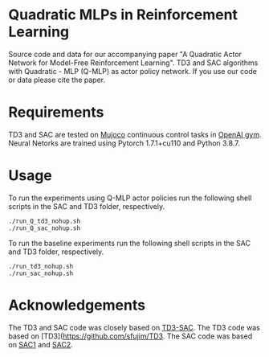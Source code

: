 # Quadratic MLPs in Reinforcement Learning

Source code and data for our accompanying paper "A  Quadratic  Actor  Network  for  Model-Free  Reinforcement  Learning". 
TD3 and SAC algorithms with Quadratic - MLP (Q-MLP) as  actor policy network.  If you use our code or data please cite the paper.

# Requirements
TD3 and SAC are tested on [Mujoco](http://www.mujoco.org/) continuous control tasks in [OpenAI gym](https://gym.openai.com/). 
Neural Netorks are trained using Pytorch 1.7.1+cu110 and Python 3.8.7.



# Usage
To run the experiments using Q-MLP actor policies run the following shell scripts in the SAC and TD3 folder, respectively.
```
./run_Q_td3_nohup.sh
./run_Q_sac_nohup.sh
```
To run the baseline experiments run the following shell scripts in the SAC and TD3 folder, respectively.
```
./run_td3_nohup.sh
./run_sac_nohup.sh
```

# Acknowledgements
The TD3 and SAC code was closely based on [TD3-SAC](https://github.com/honghaow/FORK).
The TD3 code was based on [TD3](https://github.com/sfujim/TD3.
The SAC code was based on [SAC1](https://github.com/denisyarats/pytorch_sac) and [SAC2](https://github.com/vitchyr/rlkit).

